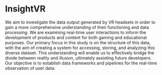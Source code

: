 # InsightVR
 
We aim to investigate the data output generated by VR headsets in order to gain a more comprehensive understanding of their functioning and data processing. We are examining real-time user interactions to inform the development of products and content for both gaming and educational purposes. Our primary focus in this study is on the structure of this data, with the aim of creating a system for accessing, storing, and analyzing this diverse dataset. This understanding will enable us to effectively bridge the divide between reality and illusion, ultimately assisting future developers. Our objective is to establish data frameworks and pipelines for the real-time observation of user data. 
